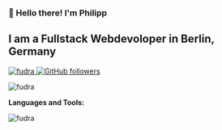 ###  :wave: Hello there! I'm Philipp
## I am a Fullstack Webdevoloper in Berlin, Germany

<p align="left">
  <a href="">
    <img src="https://komarev.com/ghpvc/?username=fudra&label=Profile%20views&color=0e75b6&style=flat" alt="fudra" />
  </a>
  <a href="https://github.com/fudra?tab=followers">
    <img alt="GitHub followers" src="https://img.shields.io/github/followers/fudra?color=green&logo=github">
  </a>
</p>

<img src="https://github-readme-stats.vercel.app/api?username=fudra&show_icons=true&count_private=true&include_all_commits=true" alt="fudra"/>



**Languages and Tools:** 

<img src="https://github-readme-stats.vercel.app/api/top-langs?username=fudra&show_icons=true&locale=en&layout=compact" alt="fudra" align="left" />
